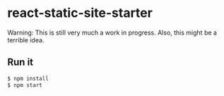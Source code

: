 # react-static-site-starter

Warning: This is still very much a work in progress. Also, this might be a terrible idea.

## Run it

```bash
$ npm install
$ npm start
```
